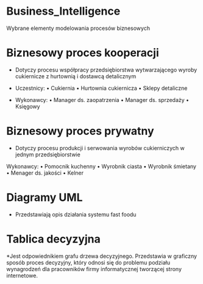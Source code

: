 # Business_Intelligence
Wybrane elementy modelowania procesów biznesowych

# Biznesowy proces kooperacji
* Dotyczy procesu współpracy przedsiębiorstwa wytwarzającego wyroby cukiernicze z hurtownią i dostawcą detalicznym 

* Uczestnicy: 
• Cukiernia
• Hurtownia cukiernicza
• Sklepy detaliczne
* Wykonawcy:
• Manager ds. zaopatrzenia
• Manager ds. sprzedaży
• Księgowy


# Biznesowy proces prywatny
* Dotyczy procesu produkcji i serwowania wyrobów cukierniczych w jednym przedsiębiorstwie

Wykonawcy: 
• Pomocnik kuchenny
• Wyrobnik ciasta
• Wyrobnik śmietany
• Menager ds. jakości 
• Kelner

# Diagramy UML
*  Przedstawiają opis działania systemu fast foodu




# Tablica decyzyjna
*Jest odpowiednikiem grafu drzewa decyzyjnego. Przedstawia w graficzny sposób proces decyzyjny, który odnosi się do 
problemu podziału wynagrodzeń dla pracowników firmy informatycznej tworzącej strony 
internetowe.

